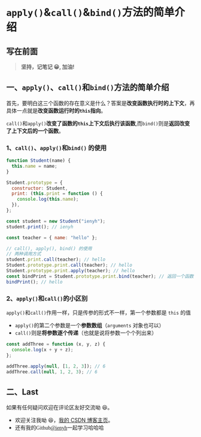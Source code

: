 # `apply()`&`call()`&`bind()`方法的简单介绍

## 写在前面

> **坚持，记笔记 😀, 加油!**

## 一、`apply()`、`call()`和`bind()`方法的简单介绍

首先，要明白这三个函数的存在意义是什么？答案是**改变函数执行时的上下文**，再具体一点就是**改变函数运行时的`this`指向**。

`call()`和`apply()`**改变了函数的`this`上下文后执行该函数**,而`bind()`则是**返回改变了上下文后的一个函数**。

### 1、`call()`、`apply()`和`bind()` 的使用

```javascript
function Student(name) {
  this.name = name;
}

Student.prototype = {
  constructor: Student,
  print: (this.print = function () {
    console.log(this.name);
  }),
};

const student = new Student("ienyh");
student.print(); // ienyh

const teacher = { name: "hello" };

// call(), apply(), bind() 的使用
// 两种调用方式
student.print.call(teacher); // hello
Student.prototype.print.call(teacher); // hello
Student.prototype.print.apply(teacher); // hello
const bindPrint = Student.prototype.print.bind(teacher); // 返回一个函数
bindPrint(); // hello
```

### 2、`apply()`和`call()`的小区别

`apply()`和`call()`作用一样，只是传参的形式不一样，第一个参数都是 `this` 的值

- `apply()`的第二个参数是一个**参数数组**（`arguments` 对象也可以）
- `call()`则是**将参数逐个传递**（也就是说将参数一个个列出来）

```javascript
const addThree = function (x, y, z) {
  console.log(x + y + z);
};

addThree.apply(null, [1, 2, 3]); // 6
addThree.call(null, 1, 2, 3); // 6
```

## 二、Last

如果有任何疑问欢迎在评论区友好交流呦 😆。

- 欢迎关注我呦 😆，[我的 CSDN 博客主页](https://blog.csdn.net/qq_45265059)。
- 还有我的<font face="Hack">Github[@ienyh](https://github.com/ienyh)<font>一起学习哈哈哈 👨‍💻
